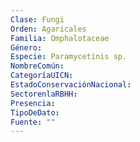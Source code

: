 ```yaml
---
Clase: Fungi
Orden: Agaricales
Familia: Omphalotaceae
Género: 
Especie: Paramycetinis sp.
NombreComún: 
CategoríaUICN: 
EstadoConservaciónNacional: 
SectorenlaRBHH: 
Presencia: 
TipoDeDato: 
Fuente: ""
---
```

